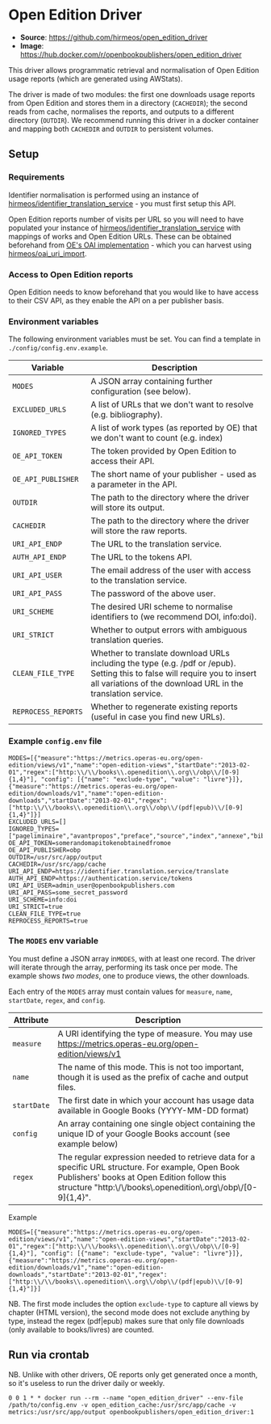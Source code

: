 # Open Edition Driver
- **Source**: https://github.com/hirmeos/open_edition_driver
- **Image**: https://hub.docker.com/r/openbookpublishers/open_edition_driver

This driver allows programmatic retrieval and normalisation of Open Edition usage reports (which are generated using AWStats).

The driver is made of two modules: the first one downloads usage reports from Open Edition and stores them in a directory (`CACHEDIR`); the second reads from cache, normalises the reports, and outputs to a different directory (`OUTDIR`). We recommend running this driver in a docker container and mapping both `CACHEDIR` and `OUTDIR` to persistent volumes.


## Setup
### Requirements
Identifier normalisation is performed using an instance of [hirmeos/identifier_translation_service][1] - you must first setup this API.

Open Edition reports number of visits per URL so you will need to have populated your instance of [hirmeos/identifier_translation_service][1] with mappings of works and Open Edition URLs. These can be obtained beforehand from [OE's OAI implementation][2] - which you can harvest using [hirmeos/oai_uri_import][3].

### Access to Open Edition reports
Open Edition needs to know beforehand that you would like to have access to their CSV API, as they enable the API on a per publisher basis.

### Environment variables
The following environment variables must be set. You can find a template in `./config/config.env.example`.

| Variable            | Description                                                                       |
| ------------------- | --------------------------------------------------------------------------------- |
| `MODES`             | A JSON array containing further configuration (see below).                        |
| `EXCLUDED_URLS`     | A list of URLs that we don't want to resolve (e.g. bibliography).                 |
| `IGNORED_TYPES`     | A list of work types (as reported by OE) that we don't want to count (e.g. index) |
| `OE_API_TOKEN`      | The token provided by Open Edition to access their API.                           |
| `OE_API_PUBLISHER`  | The short name of your publisher - used as a parameter in the API.                |
| `OUTDIR`            | The path to the directory where the driver will store its output.                 |
| `CACHEDIR`          | The path to the directory where the driver will store the raw reports.            |
| `URI_API_ENDP`      | The URL to the translation service.                                               |
| `AUTH_API_ENDP`     | The URL to the tokens API.                                                        |
| `URI_API_USER`      | The email address of the user with access to the translation service.             |
| `URI_API_PASS`      | The password of the above user.                                                   |
| `URI_SCHEME`        | The desired URI scheme to normalise identifiers to (we recommend DOI, info:doi).  |
| `URI_STRICT`        | Whether to output errors with ambiguous translation queries.                      |
| `CLEAN_FILE_TYPE`   | Whether to translate download URLs including the type (e.g. /pdf or /epub). Setting this to false will require you to insert all variations of the download URL in the translation service. |
| `REPROCESS_REPORTS` | Whether to regenerate existing reports (useful in case you find new URLs).        |

### Example `config.env` file

```
MODES=[{"measure":"https://metrics.operas-eu.org/open-edition/views/v1","name":"open-edition-views","startDate":"2013-02-01","regex":["http:\\/\\/books\\.openedition\\.org\\/obp\\/[0-9]{1,4}"], "config": [{"name": "exclude-type", "value": "livre"}]},{"measure":"https://metrics.operas-eu.org/open-edition/downloads/v1","name":"open-edition-downloads","startDate":"2013-02-01","regex":["http:\\/\\/books\\.openedition\\.org\\/obp\\/(pdf|epub)\\/[0-9]{1,4}"]}]
EXCLUDED_URLS=[]
IGNORED_TYPES=["pageliminaire","avantpropos","preface","source","index","annexe","bibliographie","postface"]
OE_API_TOKEN=somerandomapitokenobtainedfromoe
OE_API_PUBLISHER=obp
OUTDIR=/usr/src/app/output
CACHEDIR=/usr/src/app/cache
URI_API_ENDP=https://identifier.translation.service/translate
AUTH_API_ENDP=https://authentication.service/tokens
URI_API_USER=admin_user@openbookpublishers.com
URI_API_PASS=some_secret_password
URI_SCHEME=info:doi
URI_STRICT=true
CLEAN_FILE_TYPE=true
REPROCESS_REPORTS=true
```

### The `MODES` env variable
You must define a JSON array in`MODES`, with at least one record. The driver will iterate through the array, performing its task once per mode. The example shows *two modes*, one to produce views, the other downloads.

Each entry of the `MODES` array must contain values for `measure`, `name`, `startDate`, `regex`, and `config`.

| Attribute   | Description                                                                                                     |
| ----------- | --------------------------------------------------------------------------------------------------------------- |
| `measure`   | A URI identifying the type of measure. You may use https://metrics.operas-eu.org/open-edition/views/v1          |
| `name`      | The name of this mode. This is not too important, though it is used as the prefix of cache and output files.    |
| `startDate` | The first date in which your account has usage data available in Google Books (YYYY-MM-DD format)               |
| `config`    | An array containing one single object containing the unique ID of your Google Books account (see example below) |
| `regex`     | The regular expression needed to retrieve data for a specific URL structure. For example, Open Book Publishers' books at Open Edition follow this structure "http:\\/\\/books\\.openedition\\.org\\/obp\\/[0-9]{1,4}". |

Example
```
MODES=[{"measure":"https://metrics.operas-eu.org/open-edition/views/v1","name":"open-edition-views","startDate":"2013-02-01","regex":["http:\\/\\/books\\.openedition\\.org\\/obp\\/[0-9]{1,4}"], "config": [{"name": "exclude-type", "value": "livre"}]},{"measure":"https://metrics.operas-eu.org/open-edition/downloads/v1","name":"open-edition-downloads","startDate":"2013-02-01","regex":["http:\\/\\/books\\.openedition\\.org\\/obp\\/(pdf|epub)\\/[0-9]{1,4}"]}]
```
NB. The first mode includes the option `exclude-type` to capture all views by chapter (HTML version), the second mode does not exclude anything by type, instead the regex (pdf|epub) makes sure that only file downloads (only available to books/livres) are counted.

## Run via crontab
NB. Unlike with other drivers, OE reports only get generated once a month, so it's useless to run the driver daily or weekly.

```
0 0 1 * * docker run --rm --name "open_edition_driver" --env-file /path/to/config.env -v open_edition_cache:/usr/src/app/cache -v metrics:/usr/src/app/output openbookpublishers/open_edition_driver:1
```

[1]: https://metrics.operas-eu.org/docs/identifier-translation-service "Identifier Translation Service"
[2]: https://oai.openedition.org "Open Edition's OAI"
[3]: https://github.com/hirmeos/oai_uri_import "OAI URI import"
